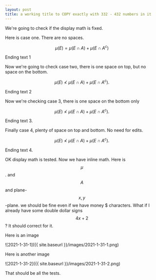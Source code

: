 ```yaml
---
layout: post
title: a working title to COPY exactly with 332 - 432 numbers in it
---
```


We're going to check if the display math is fixed. 

Here is case one. There are no spaces.

$$
\mu(E) = \mu(E\cap A) + \mu(E\cap A^c)
$$

Ending text 1

Now we're going to check case two, there is one space on top, but no space on the bottom.

$$
\mu(E) \not< \mu(E\cap A) + \mu(E\cap A^c).
$$

Ending text 2

Now we're checking case 3, there is one space on  the bottom only

$$
\mu(E) \not< \mu(E\cap A) + \mu(E\cap A^c).
$$

Ending text 3.

Finally case 4, plenty of space on top and bottom. No need for edits.

$$
\mu(E) \not< \mu(E\cap A) + \mu(E\cap A^c).
$$

Ending text 4.

OK display math is tested. Now we have inline math. Here is $$\mu$$. and $$A$$ and plane-$$x,y$$-plane. we should be fine even if we have money \$ characters. What if I already have some double dollar signs $$4x+2$$? It should correct for it.

Here is an  image

![2021-1-31-1]({{ site.baseurl }}/images/2021-1-31-1.png)

Here is another image

![2021-1-31-2]({{ site.baseurl }}/images/2021-1-31-2.png)

That should be all the tests.
